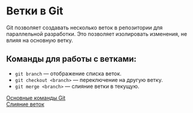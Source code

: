  # Ветки в Git

Git позволяет создавать несколько веток в репозитории для параллельной разработки. Это позволяет изолировать изменения, не влияя на основную ветку.

## Команды для работы с ветками:
- `git branch` — отображение списка веток.
- `git checkout <branch>` — переключение на другую ветку.
- `git merge <branch>` — слияние ветки в текущую.

[Основные команды Git](basic-commands.md)  
[Слияние веток](merging.md)

